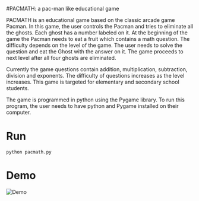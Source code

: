 #PACMATH: a pac-man like educational game

PACMATH is an educational game based on the classic arcade game Pacman. In this game, the user controls the Pacman and tries to eliminate all the ghosts. Each ghost has a number labeled on it. At the beginning of the game the Pacman needs to eat a fruit which contains a math question. The difficulty depends on the level of the game. The user needs to solve the question and eat the Ghost with the answer on it. The game proceeds to next level after all four ghosts are eliminated.

Currently the game questions contain addition, multiplication, subtraction, division and exponents. The difficulty of questions increases as the level increases. This game is targeted for elementary and secondary school students.

The game is programmed in python using the Pygame library. To run this program, the user needs to have python and Pygame installed on their computer.

# Run

```shell
python pacmath.py
```

# Demo

![Demo](illu1)



